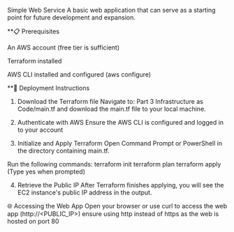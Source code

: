 Simple Web Service
A basic web application that can serve as a starting point for future development and expansion.

**📋 Prerequisites

An AWS account (free tier is sufficient)

Terraform installed

AWS CLI installed and configured (aws configure)

**🚀 Deployment Instructions

1. Download the Terraform file
Navigate to:
Part 3 Infrastructure as Code/main.tf
and download the main.tf file to your local machine.

2. Authenticate with AWS
Ensure the AWS CLI is configured and logged in to your account
3. Initialize and Apply Terraform
Open Command Prompt or PowerShell in the directory containing main.tf.

Run the following commands:
terraform init
terraform plan
terraform apply
(Type yes when prompted)

4. Retrieve the Public IP
After Terraform finishes applying, you will see the EC2 instance's public IP address in the output.

🌐 Accessing the Web App
Open your browser or use curl to access the web app (http://<PUBLIC_IP>) ensure using http instead of https as the web is hosted on port 80


